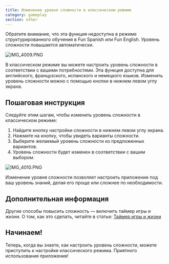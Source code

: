 ```yaml
---
title: Изменение уровня сложности в классическом режиме
category: gameplay
section: other
---
```

Обратите внимание, что эта функция недоступна в режиме структурированного обучения в Fun Spanish или Fun English. Уровень сложности повышается автоматически.


 


![IMG_4009.PNG](https://help.studycat.com/hc/article_attachments/35685764333977)


В классическом режиме вы можете настроить уровень сложности в соответствии с вашими потребностями. Эта функция доступна для английского, французского, испанского и немецкого языков. Изменить уровень сложности можно с помощью кнопки в нижнем левом углу экрана.


## Пошаговая инструкция


Следуйте этим шагам, чтобы изменить уровень сложности в классическом режиме:


1. Найдите кнопку настройки сложности в нижнем левом углу экрана.
2. Нажмите на кнопку, чтобы увидеть варианты сложности.
3. Выберите желаемый уровень сложности из предложенных вариантов.
4. Уровень сложности будет изменен в соответствии с вашим выбором.


![IMG_4010.PNG](https://help.studycat.com/hc/article_attachments/35685764338201)


Изменение уровня сложности позволяет настроить приложение под ваш уровень знаний, делая его проще или сложнее по необходимости.


## Дополнительная информация


Другие способы повысить сложность — включить таймер игры и жизни. О том, как это сделать, читайте в статье: [Таймер игры и жизни](https://help.studycat.com/hc/en-us/articles/27187476326297)


## Начинаем!


Теперь, когда вы знаете, как настроить уровень сложности, можете приступить к настройке классического режима. Приятного использования приложения!